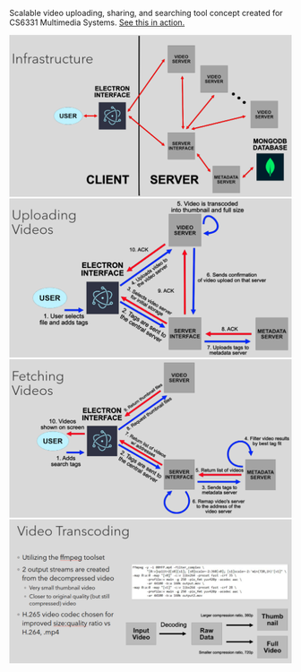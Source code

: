 Scalable video uploading, sharing, and searching tool concept created for CS6331 Multimedia Systems. [See this in action.](/asssets/example_video.mp4)

![](/assets/infrastructure.png)
![](/assets/upload.png)
![](/assets/download.png)
![](/assets/transcoding.png)
